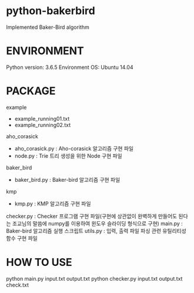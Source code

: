 # python-bakerbird
Implemented Baker-Bird algorithm

# ENVIRONMENT
Python version: 3.6.5
Environment OS: Ubuntu 14.04

# PACKAGE
example
* example_running01.txt
* example_running02.txt

aho_corasick
* aho_corasick.py       : Aho-corasick 알고리즘 구현 파일
* node.py               : Trie 트리 생성을 위한 Node 구현 파일

baker_bird
* baker_bird.py         : Baker-bird 알고리즘 구현 파일

kmp
* kmp.py                : KMP 알고리즘 구현 파일

checker.py                  : Checker 프로그램 구현 파일(구현에 상관없이 완벽하게 만들어도 된다는 조교님의 말씀에 numpy를 이용하여 윈도우 슬라이딩 형식으로 구현)
main.py                     : Baker-bird 알고리즘 실행 스크립트
utils.py                    : 입력, 출력 파일 파싱 관련 유틸리티성 함수 구현 파일

# HOW TO USE
python main.py input.txt output.txt
python checker.py input.txt output.txt check.txt
